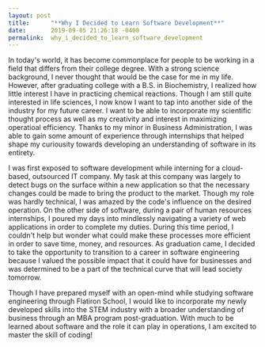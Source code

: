 ```yaml
---
layout: post
title:      "**Why I Decided to Learn Software Development**"
date:       2019-09-05 21:26:18 -0400
permalink:  why_i_decided_to_learn_software_development
---
```



In today's world, it has become commonplace for people to be working in a field that differs from their college degree. With a strong science background, I never thought that would be the case for me in my life. However, after graduating college with a B.S. in Biochemistry, I realized how little interest I have in practicing chemical reactions. Though I am still quite interested in life sciences, I now know I want to tap into another side of the industry for my future career. I want to be able to incorporate my scientific thought process as well as my creativity and interest in maximizing operatioal efficiency. Thanks to my minor in Business Administration, I was able to gain some amount of experience through internships that helped shape my curiousity towards developing an understanding of software in its entirety.

I was first exposed to software development while interning for a cloud-based, outsourced IT company. My task at this company was largely to detect bugs on the surface within a new application so that the necessary changes could be made to bring the product to the market. Though my role was hardly technical, I was amazed by the code's influence on the desired operation. On the other side of software, during a pair of human resources internships, I poured my days into mindlessly navigating a variety of web applications in order to complete my duties. During this time period, I couldn't help but wonder what could make these processes more efficient in order to save time, money, and resources. As graduation came, I decided to take the opportunity to transition to a career in software engineering because I valued the possible impact that it could have for businesses and was determined to be a part of the technical curve that will lead society tomorrow.

Though I have prepared myself with an open-mind while studying software engineering through Flatiron School, I would like to incorporate my newly developed skills into the STEM industry with a broader understanding of business through an MBA program post-graduation. With much to be learned about software and the role it can play in operations, I am excited to master the skill of coding!
